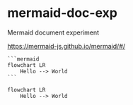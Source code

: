# mermaid-doc-exp
Mermaid document experiment

https://mermaid-js.github.io/mermaid/#/

````
```mermaid
flowchart LR
    Hello --> World
```
````

```mermaid
flowchart LR
    Hello --> World
```
